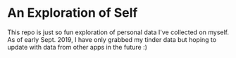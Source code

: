 # An Exploration of Self

This repo is just so fun exploration of personal data I've collected on myself. As of early Sept. 2019, I have only grabbed my tinder data but hoping to update with data from other apps in the future :)